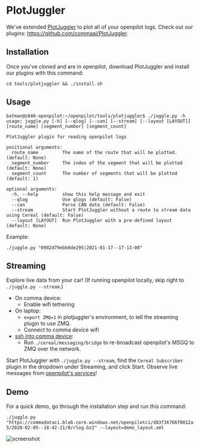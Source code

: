# PlotJuggler

We've extended [PlotJuggler](https://github.com/facontidavide/PlotJuggler) to plot all of your openpilot logs. Check out our plugins: https://github.com/commaai/PlotJuggler.

## Installation

Once you've cloned and are in openpilot, download PlotJuggler and install our plugins with this command:

`cd tools/plotjuggler && ./install.sh`

## Usage

```
batman@z840-openpilot:~/openpilot/tools/plotjuggler$ ./juggle.py -h
usage: juggle.py [-h] [--qlog] [--can] [--stream] [--layout [LAYOUT]] [route_name] [segment_number] [segment_count]

PlotJuggler plugin for reading openpilot logs

positional arguments:
  route_name         The name of the route that will be plotted. (default: None)
  segment_number     The index of the segment that will be plotted (default: None)
  segment_count      The number of segments that will be plotted (default: 1)

optional arguments:
  -h, --help         show this help message and exit
  --qlog             Use qlogs (default: False)
  --can              Parse CAN data (default: False)
  --stream           Start PlotJuggler without a route to stream data using Cereal (default: False)
  --layout [LAYOUT]  Run PlotJuggler with a pre-defined layout (default: None)
```

Example:

`./juggle.py "0982d79ebb0de295|2021-01-17--17-13-08"`

## Streaming

Explore live data from your car! (If running openpilot locally, skip right to `./juggle.py --stream`.)

- On comma device:
  - Enable wifi tethering
- On laptop:
  - `export ZMQ=1` in plotjuggler's environment, to tell the streaming plugin to use ZMQ.
  - Connect to comma device wifi
- [ssh into comma device](https://github.com/commaai/openpilot/wiki/SSH):
  - Run `./cereal/messaging/bridge` to re-broadcast openpilot's MSGQ to ZMQ over the network.

Start PlotJuggler with `./juggle.py --stream`, find the `Cereal Subscriber` plugin in the dropdown under Streaming, and click Start. Observe live messages from [openpilot's services](https://github.com/commaai/cereal/blob/master/services.py)!

## Demo

For a quick demo, go through the installation step and run this command:

`./juggle.py "https://commadataci.blob.core.windows.net/openpilotci/d83f36766f8012a5/2020-02-05--18-42-21/0/rlog.bz2" --layout=demo_layout.xml`


![screenshot](https://i.imgur.com/cizHCH3.png)
